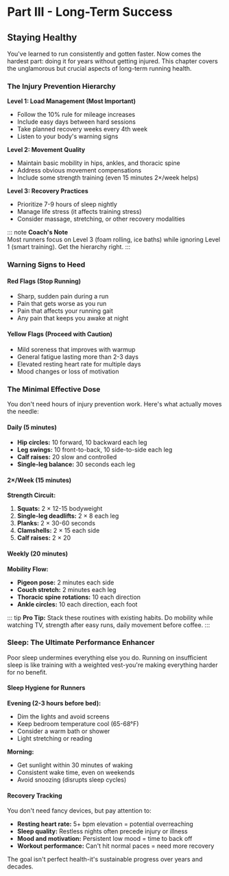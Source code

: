 # Part III - Long-Term Success

## Staying Healthy

You've learned to run consistently and gotten faster. Now comes the hardest part: doing it for years without getting injured. This chapter covers the unglamorous but crucial aspects of long-term running health.

### The Injury Prevention Hierarchy

**Level 1: Load Management (Most Important)**
- Follow the 10% rule for mileage increases
- Include easy days between hard sessions
- Take planned recovery weeks every 4th week
- Listen to your body's warning signs

**Level 2: Movement Quality**  
- Maintain basic mobility in hips, ankles, and thoracic spine
- Address obvious movement compensations
- Include some strength training (even 15 minutes 2×/week helps)

**Level 3: Recovery Practices**
- Prioritize 7-9 hours of sleep nightly
- Manage life stress (it affects training stress)
- Consider massage, stretching, or other recovery modalities

::: note
**Coach's Note**  
Most runners focus on Level 3 (foam rolling, ice baths) while ignoring Level 1 (smart training). Get the hierarchy right.
:::

### Warning Signs to Heed

#### Red Flags (Stop Running)
- Sharp, sudden pain during a run
- Pain that gets worse as you run
- Pain that affects your running gait
- Any pain that keeps you awake at night

#### Yellow Flags (Proceed with Caution)  
- Mild soreness that improves with warmup
- General fatigue lasting more than 2-3 days
- Elevated resting heart rate for multiple days
- Mood changes or loss of motivation

### The Minimal Effective Dose

You don't need hours of injury prevention work. Here's what actually moves the needle:

#### Daily (5 minutes)
- **Hip circles:** 10 forward, 10 backward each leg
- **Leg swings:** 10 front-to-back, 10 side-to-side each leg  
- **Calf raises:** 20 slow and controlled
- **Single-leg balance:** 30 seconds each leg

#### 2×/Week (15 minutes)
**Strength Circuit:**
1. **Squats:** 2 × 12-15 bodyweight
2. **Single-leg deadlifts:** 2 × 8 each leg
3. **Planks:** 2 × 30-60 seconds
4. **Clamshells:** 2 × 15 each side
5. **Calf raises:** 2 × 20

#### Weekly (20 minutes)
**Mobility Flow:**
- **Pigeon pose:** 2 minutes each side
- **Couch stretch:** 2 minutes each leg
- **Thoracic spine rotations:** 10 each direction
- **Ankle circles:** 10 each direction, each foot

::: tip
**Pro Tip:** Stack these routines with existing habits. Do mobility while watching TV, strength after easy runs, daily movement before coffee.
:::

### Sleep: The Ultimate Performance Enhancer

Poor sleep undermines everything else you do. Running on insufficient sleep is like training with a weighted vest-you're making everything harder for no benefit.

#### Sleep Hygiene for Runners

**Evening (2-3 hours before bed):**
- Dim the lights and avoid screens
- Keep bedroom temperature cool (65-68°F)
- Consider a warm bath or shower
- Light stretching or reading

**Morning:**
- Get sunlight within 30 minutes of waking
- Consistent wake time, even on weekends
- Avoid snoozing (disrupts sleep cycles)

#### Recovery Tracking

You don't need fancy devices, but pay attention to:
- **Resting heart rate:** 5+ bpm elevation = potential overreaching
- **Sleep quality:** Restless nights often precede injury or illness
- **Mood and motivation:** Persistent low mood = time to back off
- **Workout performance:** Can't hit normal paces = need more recovery

The goal isn't perfect health-it's sustainable progress over years and decades.
